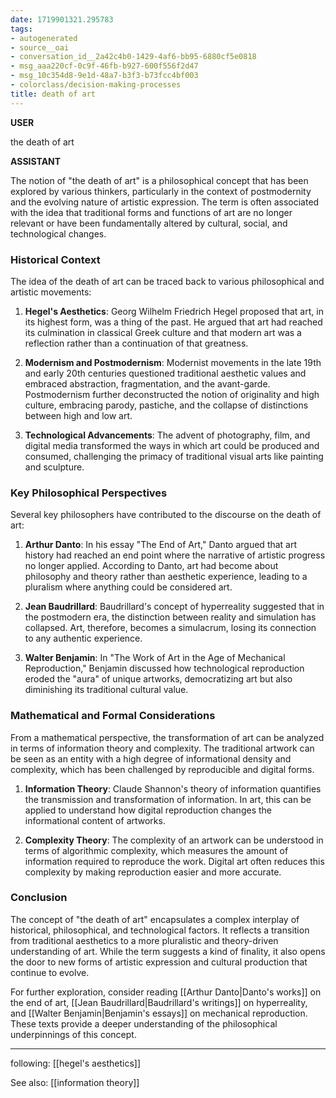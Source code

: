 ```yaml
---
date: 1719901321.295783
tags:
- autogenerated
- source__oai
- conversation_id__2a42c4b0-1429-4af6-bb95-6880cf5e0818
- msg_aaa220cf-0c9f-46fb-b927-600f556f2d47
- msg_10c354d8-9e1d-48a7-b3f3-b73fcc4bf003
- colorclass/decision-making-processes
title: death of art
---
```


**USER**

the death of art


**ASSISTANT**

The notion of "the death of art" is a philosophical concept that has been explored by various thinkers, particularly in the context of postmodernity and the evolving nature of artistic expression. The term is often associated with the idea that traditional forms and functions of art are no longer relevant or have been fundamentally altered by cultural, social, and technological changes.

### Historical Context

The idea of the death of art can be traced back to various philosophical and artistic movements:

1. **Hegel's Aesthetics**: Georg Wilhelm Friedrich Hegel proposed that art, in its highest form, was a thing of the past. He argued that art had reached its culmination in classical Greek culture and that modern art was a reflection rather than a continuation of that greatness.

2. **Modernism and Postmodernism**: Modernist movements in the late 19th and early 20th centuries questioned traditional aesthetic values and embraced abstraction, fragmentation, and the avant-garde. Postmodernism further deconstructed the notion of originality and high culture, embracing parody, pastiche, and the collapse of distinctions between high and low art.

3. **Technological Advancements**: The advent of photography, film, and digital media transformed the ways in which art could be produced and consumed, challenging the primacy of traditional visual arts like painting and sculpture.

### Key Philosophical Perspectives

Several key philosophers have contributed to the discourse on the death of art:

1. **Arthur Danto**: In his essay "The End of Art," Danto argued that art history had reached an end point where the narrative of artistic progress no longer applied. According to Danto, art had become about philosophy and theory rather than aesthetic experience, leading to a pluralism where anything could be considered art.

2. **Jean Baudrillard**: Baudrillard's concept of hyperreality suggested that in the postmodern era, the distinction between reality and simulation has collapsed. Art, therefore, becomes a simulacrum, losing its connection to any authentic experience.

3. **Walter Benjamin**: In "The Work of Art in the Age of Mechanical Reproduction," Benjamin discussed how technological reproduction eroded the "aura" of unique artworks, democratizing art but also diminishing its traditional cultural value.

### Mathematical and Formal Considerations

From a mathematical perspective, the transformation of art can be analyzed in terms of information theory and complexity. The traditional artwork can be seen as an entity with a high degree of informational density and complexity, which has been challenged by reproducible and digital forms.

1. **Information Theory**: Claude Shannon's theory of information quantifies the transmission and transformation of information. In art, this can be applied to understand how digital reproduction changes the informational content of artworks.

2. **Complexity Theory**: The complexity of an artwork can be understood in terms of algorithmic complexity, which measures the amount of information required to reproduce the work. Digital art often reduces this complexity by making reproduction easier and more accurate.

### Conclusion

The concept of "the death of art" encapsulates a complex interplay of historical, philosophical, and technological factors. It reflects a transition from traditional aesthetics to a more pluralistic and theory-driven understanding of art. While the term suggests a kind of finality, it also opens the door to new forms of artistic expression and cultural production that continue to evolve.

For further exploration, consider reading [[Arthur Danto|Danto's works]] on the end of art, [[Jean Baudrillard|Baudrillard's writings]] on hyperreality, and [[Walter Benjamin|Benjamin's essays]] on mechanical reproduction. These texts provide a deeper understanding of the philosophical underpinnings of this concept.


---


following: [[hegel's aesthetics]]

See also: [[information theory]]